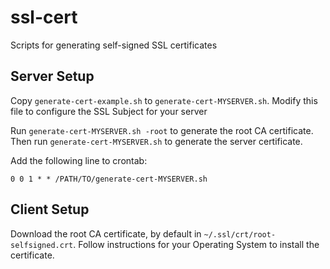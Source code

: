 # ssl-cert
Scripts for generating self-signed SSL certificates

## Server Setup
Copy `generate-cert-example.sh` to `generate-cert-MYSERVER.sh`.
Modify this file to configure the SSL Subject for your server

Run `generate-cert-MYSERVER.sh -root` to generate the root CA certificate.
Then run `generate-cert-MYSERVER.sh` to generate the server certificate.

Add the following line to crontab:
```
0 0 1 * * /PATH/TO/generate-cert-MYSERVER.sh
```

## Client Setup
Download the root CA certificate, by default in `~/.ssl/crt/root-selfsigned.crt`.
Follow instructions for your Operating System to install the certificate.
